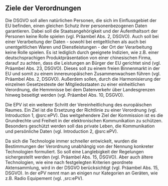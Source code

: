 ## Ziele der Verordnungen

Die DSGVO soll allen natürlichen Personen, die sich im Einflussgebiet der EU befinden, einen gleichen Schutz ihrer personenbezogenen Daten garantieren. Dabei soll die Staatsangehörigkeit und der Aufenthaltsort der Personen keine Rolle spielen (vgl. Präambel Abs. 2, DSGVO). Auch soll bei einer Verarbeitung der Daten - sowohl bei entgeltlichen als auch bei unentgeltlichen Waren und Dienstleistungen - der Ort der Verarbeitung keine Rolle spielen. Es ist lediglich durch geeignete Indizien, wie z.B. einer deutschsprachigen Produktpräsentation von einer chinesischen Firma, darauf zu achten, dass die Leistungen an Bürger der EU gerichtet sind (vgl. Präambel Abs. 23, DSGVO). Dieses soll zu einem freien Binnenmarkt in der EU und somit zu einem innereuropäischen Zusammenwachsen führen (vgl. Präambel Abs. 2, DSGVO). Außerdem sollen, durch die Harmonisierung der einzelnen Gesetzestexte der Mitgliedsstaaten zu einer einheitlichen Verordnung, die Hemmnisse bei dem Datenverkehr über Landesgrenzen hinweg beseitigt werden (vgl. Präambel Abs. 10, DSGVO).

Die EPV ist ein weiterer Schritt der Vereinheitlichung des europäischen Raumes. Ein Ziel ist die Ersetzung der Richtlinie zu einer Verordnung (vgl. Introduction 1, @src:ePV). Das weitgehendere Ziel der Kommission ist es die Grundrechte und Freiheit in der elektronischen Kommunikation zu schützen. Besonders geschützt werden soll das private Leben, die Kommunikation  und persönliche Daten (vgl. Introduction 2, @src:ePV).

Da sich die Technologie immer schneller entwickelt, wurden die Bestimmungen der Verordnung unabhängig von der Nennung konkreter Technologien formuliert. So soll eine Langlebigkeit der Regelungen sichergestellt werden (vgl. Präambel Abs. 15, DSGVO). Aber auch ältere Technologien, wie eine nach festgelegten Kriterien geordnete Aktensammlung, wird in der DSGVO berücksichtigt (vgl. Präambel Abs. 15, DSGVO). In der ePV nennt man an einigen nur Kategorien an Geräten, wie z.B. Radio Equipement (vgl.  ,src:ePV).
